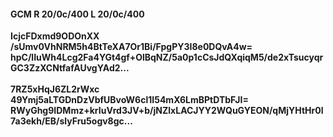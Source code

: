 #### GCM R 20/0c/400 L 20/0c/400
**IcjcFDxmd9ODOnXX**<br/>**/sUmv0VhNRM5h4BtTeXA7Or1Bi/FpgPY3I8e0DQvA4w=**<br/>**hpC/lIuWh4Lcg2Fa4YGt4gf+OlBqNZ/5a0p1cCsJdQXqiqM5/de2xTsucyqrGC3ZzXCNtfafAUvgYAd2...**<br/><br/>
**7RZ5xHqJ6ZL2rWxc**<br/>**49Ymj5aLTGDnDzVbfUBvoW6cl1I54mX6LmBPtDTbFJI=**<br/>**RWyGhg9IDMmz+krIuVrd3JV+b/jNZlxLACJYY2WQuGYEON/qMjYHtHr0l7a3ekh/EB/slyFru5ogv8gc...**